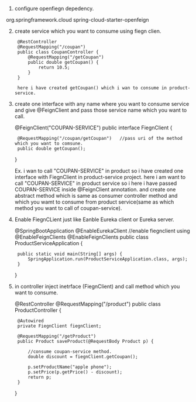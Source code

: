 1. configure openfiegn depedency.

  <dependency>
     <groupId>org.springframework.cloud</groupId>
     <artifactId>spring-cloud-starter-openfeign</artifactId>
  </dependency>
  
2. create service which you want to consume using fiegn clien.

		@RestController
		@RequestMapping("/coupan")
		public class CoupanController {
			@RequestMapping("/getCoupan")
			public double getCoupan() {
				return 10.5;
			}
		}

        here i have created getCoupan() which i wan to consume in product-service.
  
2. create one interface with any name where you want to consume service and give @FeignClient and pass those service  name which you want to call.

	@FeignClient("COUPAN-SERVICE")
	public interface FiegnClient {
		
		@RequestMapping("/coupan/getCoupan")   //pass uri of the method which you want to comsune.
		public double getCoupan();
	
	} 
	
	Ex. i wan to call "COUPAN-SERVICE" in product so i have created one interface with FiegnClient in product-service project.
	here i am want to call "COUPAN-SERVICE" in product service so i here i have passed COUPAN-SERVICE inside @FeignClient annotation.
	and create one abstract method which is same as consumer controller method and which you wamt to consume from product service(same as which method 
	you want  to call of coupan-service).

3. Enable FiegnCLient just like Eanble Eureka client or Eureka server.

	@SpringBootApplication
	@EnableEurekaClient
	//enable fiegnclient using @EnableFeignClients
	@EnableFeignClients
	public class ProductServiceApplication {
	
		public static void main(String[] args) {
			SpringApplication.run(ProductServiceApplication.class, args);
		}
	
	}

4. in controller inject inetrface (FiegnClient) and call method which you want to consume.

	@RestController
	@RequestMapping("/product")
	public class ProductController {
	
		@Autowired
		private FiegnClient fiegnClient;
		
		@RequestMapping("/getProduct")
		public Product saveProduct(@RequestBody Product p) {
		
		    //consume coupan-service method.
			double discount = fiegnClient.getCoupan();
			
			p.setProductName("apple phone");
			p.setPrice(p.getPrice() - discount);
			return p;	
		}
	}
	
 
